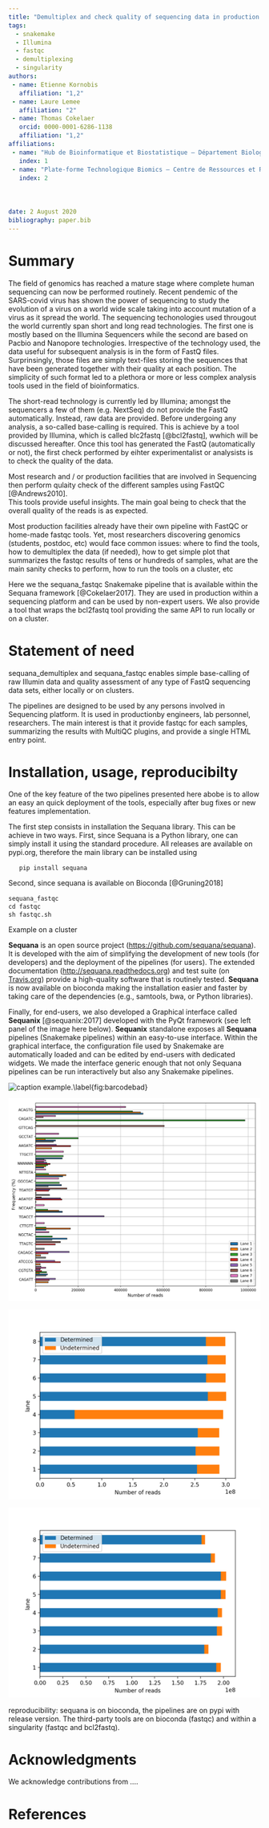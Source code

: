 ```yaml
---
title: "Demultiplex and check quality of sequencing data in production using sequana_fastqc and sequana_demultiplex pipelines"
tags:
  - snakemake
  - Illumina
  - fastqc
  - demultiplexing
  - singularity
authors:
 - name: Etienne Kornobis
   affiliation: "1,2"
 - name: Laure Lemee
   affiliation: "2"
 - name: Thomas Cokelaer
   orcid: 0000-0001-6286-1138
   affiliation: "1,2"
affiliations:
 - name: "Hub de Bioinformatique et Biostatistique – Département Biologie Computationnelle, Institut Pasteur, USR 3756 CNRS, Paris, France"
   index: 1
 - name: "Plate-forme Technologique Biomics – Centre de Ressources et Recherches Technologiques (C2RT), Institut Pasteur, Paris, France"
   index: 2



date: 2 August 2020
bibliography: paper.bib
---
```


# Summary

The field of genomics has reached a mature stage where complete human sequencing can now be performed routinely. Recent pendemic of the SARS-covid virus has shown the power of sequencing to study the evolution of a virus on a world wide scale taking into account mutation of a virus as it spread the world. The sequencing techonologies used througout the world currently span short and long read technologies. The first one is mostly based on the Illumina Sequencers while the second are based on Pacbio and Nanopore technologies. Irrespective of the technology used, the data useful for subsequent analysis is in the form of FastQ files. Surprinsingly, those files are simply text-files storing the sequences that have been generated together with their quality at each position. The simplicity of such format led to a plethora or more or less complex analysis tools used in the field of bioinformatics.

The short-read technology is currently led by Illumina; amongst the sequencers a few of them (e.g. NextSeq) do not provide the FastQ automatically. Instead, raw data are provided. Before undergoing any analysis, a so-called base-calling is required. This is achieve by a tool provided by Illumina, which is called blc2fastq [@bcl2fastq], wwhich will be discussed hereafter.  Once this tool has generated the FastQ (automatically or not), the first check performed by eihter experimentalist or analysists is to check the quality of the data. 

Most research and / or production facilities that are involved in Sequencing
then perform qulaity check of the different samples using FastQC [@Andrews2010].  
This tools provide useful insights. The main goal being to check that the overall quality of the reads 
is as expected. 

Most production facilities already have their own pipeline with FastQC or
home-made fastqc tools. Yet, most researchers discovering genomics (students,
postdoc, etc) would face common issues: where to find the tools, how to
demultiplex the data (if needed), how to get simple plot that summarizes the
fastqc results of tens or hundreds of samples, what are the main sanity checks
to perform, how to run the tools on a cluster, etc

Here we the sequana\_fastqc Snakemake pipeline that is available within the Sequana framework [@Cokelaer2017]. They are used in production within a sequencing platform and can be used by non-expert users. We also provide a tool that wraps the bcl2fastq tool providing the same API to run locally or on a cluster. 

# Statement of need

sequana\_demultiplex and sequana\_fastqc enables simple base-calling of raw
Illumin data and quality assessment of any type of FastQ sequencing data sets,
either locally or on clusters. 


The pipelines are designed to be used by any persons involved in Sequencing
platform. It is used in productionby engineers, lab personnel, researchers. The
main interest is that it provide fastqc for each samples, summarizing the
results with MultiQC plugins, and provide a single HTML entry point. 





# Installation, usage, reproducibilty

One of the key feature of the two pipelines presented here abobe is to allow an
easy an quick deployment of the tools, especially after bug fixes or new
features implementation. 

The first step consists in installation the Sequana library. This can be achieve
in two ways. First, since Sequana is a Python library, one can simply install it
using the standard procedure. All releases are available on pypi.org, therefore
the main library can be installed using 

```shell
   pip install sequana
```

Second, since sequana is available on Bioconda [@Gruning2018]


    sequana_fastqc
    cd fastqc
    sh fastqc.sh


Example on a cluster



**Sequana** is an open source project (https://github.com/sequana/sequana). It is developed with the aim
of simplifying the development of new tools (for developers) and the deployment of the pipelines (for users).
The extended documentation (http://sequana.readthedocs.org) and test suite (on [Travis.org](http://travis-ci.org)) provide a high-quality
software that is routinely tested. **Sequana** is now available on bioconda making the installation easier and faster by taking care of the dependencies (e.g., samtools, bwa, or Python libraries).

Finally, for end-users, we also developed a Graphical interface called **Sequanix** [@sequanix:2017] developed with the PyQt framework (see left panel of the image here below). **Sequanix** standalone exposes all **Sequana** pipelines (Snakemake pipelines) within an easy-to-use interface. Within the graphical interface, the configuration file used by Snakemake are automatically loaded and can be edited by end-users with dedicated widgets. We made the interface generic enough that not only Sequana pipelines can be run interactively but also any Snakemake pipelines.



![caption example.\label{fig:barcodebad}](barcodes_hiseq_bad_lane)

![caption example.\label{fig:barcodegood}](barcodes_hiseq_good.png)

![](summary_hiseq_bad_lane.png)

![](summary_hiseq_good.png)


reproducibility: sequana is on bioconda, the pipelines are on pypi with
release version. The third-party tools are on bioconda (fastqc) and within a
singularity (fastqc and bcl2fastq).

# Acknowledgments

We acknowledge contributions from ....


# References



